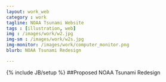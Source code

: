 ```yaml
---
layout: work_web
category : work
tagline: NOAA Tsunami Website
tags : [illustration, web]
img : /images/work/w2.jpg
img-sm : /images/work/w2s.jpg
img-monitor: /images/work/computer_monitor.png
blurb: NOAA Tsunami Redesign

---
```

{% include JB/setup %}
##Proposed NOAA Tsunami Redesign
